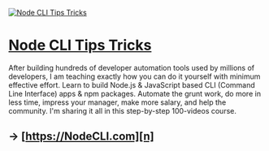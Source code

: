 <p align="center">

[![Node CLI Tips Tricks](https://res.cloudinary.com/ahmadawais/image/fetch/f_auto,q_auto/https://nodecli.com/featured/nodecli.jpg)][n]
</p>

# [Node CLI Tips Tricks][n]

After building hundreds of developer automation tools used by millions of developers, I am teaching exactly how you can do it yourself with minimum effective effort. Learn to build Node.js & JavaScript based CLI (Command Line Interface) apps & npm packages. Automate the grunt work, do more in less time, impress your manager, make more salary, and help the community. I'm sharing it all in this step-by-step 100-videos course.

## → [https://NodeCLI.com][n]

[n]: https://nodecli.com?utm_source=github&utm_medium=referral&utm_campaign=ahmadawais/Node-CLI-Tips-Tricks
